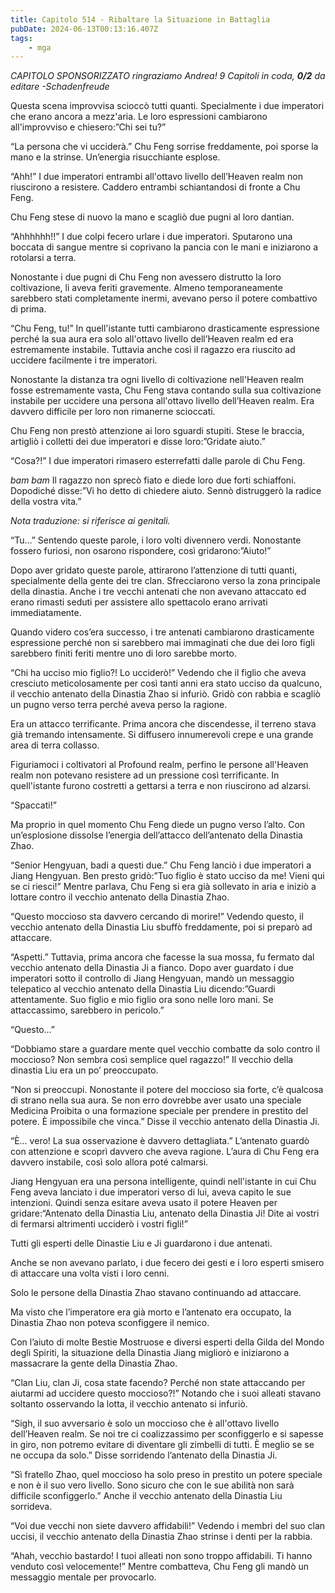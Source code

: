 ```yaml
---
title: Capitolo 514 - Ribaltare la Situazione in Battaglia
pubDate: 2024-06-13T00:13:16.407Z
tags:
    - mga
---
```






<em>CAPITOLO SPONSORIZZATO ringraziamo Andrea!
9 Capitoli in coda, <strong>0/2</strong>
da editare
-Schadenfreude</em>


Questa scena improvvisa scioccò tutti quanti. Specialmente i due imperatori che erano ancora a mezz'aria. Le loro espressioni cambiarono all'improvviso e chiesero:”Chi sei tu?”


“La persona che vi ucciderà.” Chu Feng sorrise freddamente, poi sporse la mano e la strinse. Un’energia risucchiante esplose.


“Ahh!” I due imperatori entrambi all'ottavo livello dell’Heaven realm non riuscirono a resistere. Caddero entrambi schiantandosi di fronte a Chu Feng.


Chu Feng stese di nuovo la mano e scagliò due pugni al loro dantian.


“Ahhhhhh!!” I due colpi fecero urlare i due imperatori. Sputarono una boccata di sangue mentre si coprivano la pancia con le mani e iniziarono a rotolarsi a terra.


Nonostante i due pugni di Chu Feng non avessero distrutto la loro coltivazione, li aveva feriti gravemente. Almeno temporaneamente sarebbero stati completamente inermi, avevano perso il potere combattivo di prima.


“Chu Feng, tu!” In quell'istante tutti cambiarono drasticamente espressione perché la sua aura era solo all'ottavo livello dell’Heaven realm ed era estremamente instabile. Tuttavia anche così il ragazzo era riuscito ad uccidere facilmente i tre imperatori.


Nonostante la distanza tra ogni livello di coltivazione nell'Heaven realm fosse estremamente vasta, Chu Feng stava contando sulla sua coltivazione instabile per uccidere una persona all'ottavo livello dell’Heaven realm. Era davvero difficile per loro non rimanerne scioccati.


Chu Feng non prestò attenzione ai loro sguardi stupiti. Stese le braccia, artigliò i colletti dei due imperatori e disse loro:”Gridate aiuto.”


“Cosa?!” I due imperatori rimasero esterrefatti dalle parole di Chu Feng.


*bam bam* Il ragazzo non sprecò fiato e diede loro due forti schiaffoni. Dopodiché disse:”Vi ho detto di chiedere aiuto. Sennò distruggerò la radice della vostra vita.”


<em>Nota traduzione: si riferisce ai genitali.</em>


“Tu…” Sentendo queste parole, i loro volti divennero verdi. Nonostante fossero furiosi, non osarono rispondere, così gridarono:”Aiuto!”


Dopo aver gridato queste parole, attirarono l’attenzione di tutti quanti, specialmente della gente dei tre clan. Sfrecciarono verso la zona principale della dinastia. Anche i tre vecchi antenati che non avevano attaccato ed erano rimasti seduti per assistere allo spettacolo erano arrivati immediatamente.


Quando videro cos’era successo, i tre antenati cambiarono drasticamente espressione perché non si sarebbero mai immaginati che due dei loro figli sarebbero finiti feriti mentre uno di loro sarebbe morto.


“Chi ha ucciso mio figlio?! Lo ucciderò!” Vedendo che il figlio che aveva cresciuto meticolosamente per così tanti anni era stato ucciso da qualcuno, il vecchio antenato della Dinastia Zhao si infuriò. Gridò con rabbia e scagliò un pugno verso terra perché aveva perso la ragione.


Era un attacco terrificante. Prima ancora che discendesse, il terreno stava già tremando intensamente. Si diffusero innumerevoli crepe e una grande area di terra collasso.


Figuriamoci i coltivatori al Profound realm, perfino le persone all'Heaven realm non potevano resistere ad un pressione così terrificante. In quell'istante furono costretti a gettarsi a terra e non riuscirono ad alzarsi.


“Spaccati!”


Ma proprio in quel momento Chu Feng diede un pugno verso l’alto. Con un’esplosione dissolse l’energia dell’attacco dell’antenato della Dinastia Zhao.


“Senior Hengyuan, badi a questi due.” Chu Feng lanciò i due imperatori a Jiang Hengyuan. Ben presto gridò:”Tuo figlio è stato ucciso da me! Vieni qui se ci riesci!” Mentre parlava, Chu Feng si era già sollevato in aria e iniziò a lottare contro il vecchio antenato della Dinastia Zhao.


“Questo moccioso sta davvero cercando di morire!” Vedendo questo, il vecchio antenato della Dinastia Liu sbuffò freddamente, poi si preparò ad attaccare.


“Aspetti.” Tuttavia, prima ancora che facesse la sua mossa, fu fermato dal vecchio antenato della Dinastia Ji a fianco. Dopo aver guardato i due imperatori sotto il controllo di Jiang Hengyuan, mandò un messaggio telepatico al vecchio antenato della Dinastia Liu dicendo:”Guardi attentamente. Suo figlio e mio figlio ora sono nelle loro mani. Se attaccassimo, sarebbero in pericolo.”


“Questo…”


“Dobbiamo stare a guardare mente quel vecchio combatte da solo contro il moccioso? Non sembra così semplice quel ragazzo!” Il vecchio della dinastia Liu era un po’ preoccupato.


“Non si preoccupi. Nonostante il potere del moccioso sia forte, c’è qualcosa di strano nella sua aura. Se non erro dovrebbe aver usato una speciale Medicina Proibita o una formazione speciale per prendere in prestito del potere. È impossibile che vinca.” Disse il vecchio antenato della Dinastia Ji.


“È… vero! La sua osservazione è davvero dettagliata.” L’antenato guardò con attenzione e scoprì davvero che aveva ragione. L’aura di Chu Feng era davvero instabile, così solo allora poté calmarsi.


Jiang Hengyuan era una persona intelligente, quindi nell'istante in cui Chu Feng aveva lanciato i due imperatori verso di lui, aveva capito le sue intenzioni. Quindi senza esitare aveva usato il potere Heaven per gridare:“Antenato della Dinastia Liu, antenato della Dinastia Ji! Dite ai vostri di fermarsi altrimenti ucciderò i vostri figli!”


Tutti gli esperti delle Dinastie Liu e Ji guardarono i due antenati.


Anche se non avevano parlato, i due fecero dei gesti e i loro esperti smisero di attaccare una volta visti i loro cenni.


Solo le persone della Dinastia Zhao stavano continuando ad attaccare.


Ma visto che l’imperatore era già morto e l’antenato era occupato, la Dinastia Zhao non poteva sconfiggere il nemico.


Con l’aiuto di molte Bestie Mostruose e diversi esperti della Gilda del Mondo degli Spiriti, la situazione della Dinastia Jiang migliorò e iniziarono a massacrare la gente della Dinastia Zhao.


“Clan Liu, clan Ji, cosa state facendo? Perché non state attaccando per aiutarmi ad uccidere questo moccioso?!” Notando che i suoi alleati stavano soltanto osservando la lotta, il vecchio antenato si infuriò.


“Sigh, il suo avversario è solo un moccioso che è all'ottavo livello dell’Heaven realm. Se noi tre ci coalizzassimo per sconfiggerlo e si sapesse in giro, non potremo evitare di diventare gli zimbelli di tutti. È meglio se se ne occupa da solo.” Disse sorridendo l’antenato della Dinastia Ji.


“Sì fratello Zhao, quel moccioso ha solo preso in prestito un potere speciale e non è il suo vero livello. Sono sicuro che con le sue abilità non sarà difficile sconfiggerlo.” Anche il vecchio antenato della Dinastia Liu sorrideva.


“Voi due vecchi non siete davvero affidabili!” Vedendo i membri del suo clan uccisi, il vecchio antenato della Dinastia Zhao strinse i denti per la rabbia.


“Ahah, vecchio bastardo! I tuoi alleati non sono troppo affidabili. Ti hanno venduto così velocemente!” Mentre combatteva, Chu Feng gli mandò un messaggio mentale per provocarlo.
